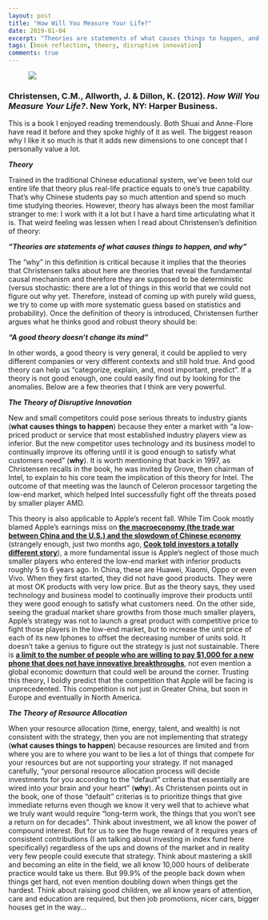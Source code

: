 ```yaml
---
layout: post
title: "How Will You Measure Your Life?"
date: 2019-01-04
excerpt: "Theories are statements of what causes things to happen, and why"
tags: [book reflection, theory, disruptive innovation]
comments: true
---
```


<figure>
        <a href="https://i.imgur.com/FpWtCmq.jpg"><img src="https://i.imgur.com/FpWtCmq.jpg"></a>
</figure>

### Christensen, C.M., Allworth, J. & Dillon, K. (2012).  *How Will You Measure Your Life?*. New York, NY: Harper Business.

This is a book I enjoyed reading tremendously. Both Shuai and Anne-Flore have read it before and they spoke highly of it as well. The biggest reason why I like it so much is that it adds new dimensions to one concept that I personally value a lot.

***Theory***

Trained in the traditional Chinese educational system, we've been told our entire life that theory plus real-life practice equals to one’s true capability. That’s why Chinese students pay so much attention and spend so much time studying theories. However, theory has always been the most familiar stranger to me: I work with it a lot but I have a hard time articulating what it is. That weird feeling was lessen when I read about Christensen’s definition of theory:

***“Theories are statements of what causes things to happen, and why”***

The “why” in this definition is critical because it implies that the theories that Christensen talks about here are theories that reveal the fundamental causal mechanism and therefore they are supposed to be deterministic (versus stochastic: there are a lot of things in this world that we could not figure out why yet. Therefore, instead of coming up with purely wild guess, we try to come up with more systematic guess based on statistics and probability). Once the definition of theory is introduced, Christensen further argues what he thinks good and robust theory should be: 

***“A good theory doesn’t change its mind”***

In other words, a good theory is very general, it could be applied to very different companies or very different contexts and still hold true. And good theory can help us “categorize, explain, and, most important, predict”. If a theory is not good enough, one could easily find out by looking for the anomalies. Below are a few theories that I think are very powerful.

***The Theory of Disruptive Innovation***

New and small competitors could pose serious threats to industry giants (**what causes things to happen**) because they enter a market with “a low-priced product or service that most established industry players view as inferior. But the new competitor uses technology and its business model to continually improve its offering until it is good enough to satisfy what customers need” (**why**). It is worth mentioning that back in 1997, as Christensen recalls in the book, he was invited by Grove, then chairman of Intel, to explain to his core team the implication of this theory for Intel. The outcome of that meeting was the launch of Celeron processor targeting the low-end market, which helped Intel successfully fight off the threats posed by smaller player AMD.

This theory is also applicable to Apple’s recent fall. While Tim Cook mostly blamed Apple’s earnings miss on <a href="https://www.bnnbloomberg.ca/tim-cook-s-letter-to-shareholders-about-sales-slowdown-full-text-1.1189901"><b>the macroeconomy (the trade war between China and the U.S.) and the slowdown of Chinese economy</b></a> (strangely enough, just two months ago, <a href="https://ca.finance.yahoo.com/news/tim-cook-left-china-apples-002757749.html"><b>Cook told investors a totally different story</b></a>), a more fundamental issue is Apple’s neglect of those much smaller players who entered the low-end market with inferior products roughly 5 to 6 years ago. In China, these are Huawei, Xiaomi, Oppo or even Vivo. When they first started, they did not have good products. They were at most OK products with very low price. But as the theory says, they used technology and business model to continually improve their products until they were good enough to satisfy what customers need. On the other side, seeing the gradual market share growths from those much smaller players, Apple’s strategy was not to launch a great product with competitive price to fight those players in the low-end market, but to increase the unit price of each of its new Iphones to offset the decreasing number of units sold. It doesn’t take a genius to figure out the strategy is just not sustainable. There is <a href="https://www.bloomberg.com/opinion/articles/2019-01-02/apple-s-iphone-warning-comes-years-too-late"><b>a limit to the number of people who are willing to pay $1,000 for a new phone that does not have innovative breakthroughs</b></a>, not even mention a global economic downturn that could well be around the corner. Trusting this theory, I boldly predict that the competition that Apple will be facing is unprecedented. This competition is not just in Greater China, but soon in Europe and eventually in North America.

***The Theory of Resource Allocation***

When your resource allocation (time, energy, talent, and wealth) is not consistent with the strategy, then you are not implementing that strategy (**what causes things to happen**) because resources are limited and from where you are to where you want to be lies a lot of things that compete for your resources but are not supporting your strategy. If not managed carefully, “your personal resource allocation process will decide investments for you according to the “default” criteria that essentially are wired into your brain and your heart” (**why**). 
As Christensen points out in the book, one of those “default” criterias is to prioritize things that give immediate returns even though we know it very well that to achieve what we truly want would require “long-term work, the things that you won’t see a return on for decades”. Think about investment, we all know the power of compound interest. But for us to see the huge reward of it requires years of consistent contributions (I am talking about investing in index fund here specifically) regardless of the ups and downs of the market and in reality very few people could execute that strategy. Think about mastering a skill and becoming an elite in the field, we all know 10,000 hours of deliberate practice would take us there. But 99.9% of the people back down when things get hard, not even mention doubling down when things get the hardest. Think about raising good children, we all know years of attention, care and education are required, but then job promotions, nicer cars, bigger houses get in the way…

